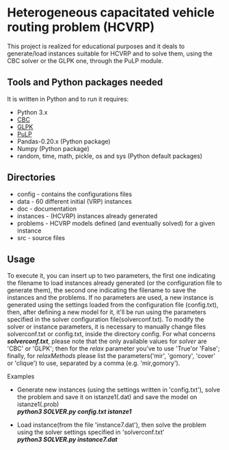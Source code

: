 # Heterogeneous capacitated vehicle routing problem (HCVRP) #

This project is realized for educational purposes and it deals to generate/load instances suitable for HCVRP and to solve them, using the CBC solver or the GLPK one, through the PuLP module.


## Tools and Python packages needed ##
It is written in Python and to run it requires:
* Python 3.x
* [CBC](https://projects.coin-or.org/Cbc)
* [GLPK](https://www.gnu.org/software/glpk)
* [PuLP](https://pythonhosted.org/PuLP)
* Pandas-0.20.x (Python package)
* Numpy (Python package)
* random, time, math, pickle, os and sys (Python default packages)


## Directories ##

* config - contains the configurations files
* data - 60 different initial (VRP) instances
* doc - documentation
* instances - (HCVRP) instances already generated
* problems - HCVRP models defined (and eventually solved) for a given instance
* src - source files


## Usage ##

To execute it, you can insert up to two parameters, the first one indicating the filename to load instances already generated (or the configuration file to generate them), the second one indicating the filename to save the instances and the problems.
If no parameters are used, a new instance is generated using the settings loaded from the configuration file (config.txt), then, after defining a new model for it, it'll be run using the parameters specified in the solver configuration file(solverconf.txt).
To modify the solver or instance parameters, it is necessary to manually change files solverconf.txt or config.txt, inside the directory config.
For what concerns <b><i>solverconf.txt</i></b>, please note that the only available values for <i>solver</i> are 'CBC' or 'GLPK'; then for the <i>relax</i> parameter you've to use 'True'or 'False'; finally, for <i>relaxMethods</i> please list the parameters('mir', 'gomory', 'cover' or 'clique') to use, separated by a comma (e.g. 'mir,gomory').

Examples

* Generate new instances (using the settings written in 'config.txt'), solve the problem and save it on istanze1(.dat) and save the model on istanze1(.prob)
  <br><b><i>python3 SOLVER.py config.txt istanze1 </i></b>

* Load instance(from the file 'instance7.dat'), then solve the problem using the solver settings specified in 'solverconf.txt'
  <br><b><i> python3 SOLVER.py instance7.dat </i></b>

